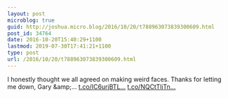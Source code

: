 ```yaml
---
layout: post
microblog: true
guid: http://joshua.micro.blog/2016/10/20/t788963073839300609.html
post_id: 34764
date: 2016-10-20T15:40:29+1100
lastmod: 2019-07-30T17:41:21+1100
type: post
url: /2016/10/20/t788963073839300609.html
---
```

I honestly thought we all agreed on making weird faces. Thanks for letting me down, Gary &amp;amp;… [t.co/IC6urjBTL...](https://t.co/IC6urjBTLO) [t.co/NQCtTljTn...](https://t.co/NQCtTljTnN)
